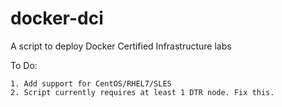 # docker-dci
A script to deploy Docker Certified Infrastructure labs

To Do: 

    1. Add support for CentOS/RHEL7/SLES
    2. Script currently requires at least 1 DTR node. Fix this. 
